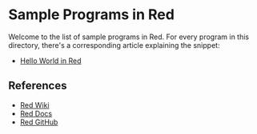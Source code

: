 # Sample Programs in Red

Welcome to the list of sample programs in Red. For every program in this
directory, there's a corresponding article explaining the snippet:

- [Hello World in Red](https://therenegadecoder.com/code/hello-world-in-red/)

## References

- [Red Wiki](https://en.wikipedia.org/wiki/Red_(programming_language))
- [Red Docs](https://www.red-lang.org/)
- [Red GitHub](https://github.com/red/red)
